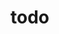 # todo


<img scr="https://user-images.githubusercontent.com/29982397/59182681-f6dc7680-8b87-11e9-9d37-6c0e52e61122.png" width=100>
